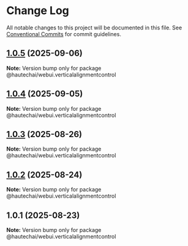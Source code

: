 # Change Log

All notable changes to this project will be documented in this file.
See [Conventional Commits](https://conventionalcommits.org) for commit guidelines.

## [1.0.5](https://github.com/HautechAI/webui/compare/@hautechai/webui.verticalalignmentcontrol@1.0.4...@hautechai/webui.verticalalignmentcontrol@1.0.5) (2025-09-06)

**Note:** Version bump only for package @hautechai/webui.verticalalignmentcontrol

## [1.0.4](https://github.com/HautechAI/webui/compare/@hautechai/webui.verticalalignmentcontrol@1.0.3...@hautechai/webui.verticalalignmentcontrol@1.0.4) (2025-09-05)

**Note:** Version bump only for package @hautechai/webui.verticalalignmentcontrol

## [1.0.3](https://github.com/HautechAI/webui/compare/@hautechai/webui.verticalalignmentcontrol@1.0.2...@hautechai/webui.verticalalignmentcontrol@1.0.3) (2025-08-26)

**Note:** Version bump only for package @hautechai/webui.verticalalignmentcontrol

## [1.0.2](https://github.com/HautechAI/webui/compare/@hautechai/webui.verticalalignmentcontrol@1.0.1...@hautechai/webui.verticalalignmentcontrol@1.0.2) (2025-08-24)

**Note:** Version bump only for package @hautechai/webui.verticalalignmentcontrol

## 1.0.1 (2025-08-23)

**Note:** Version bump only for package @hautechai/webui.verticalalignmentcontrol
